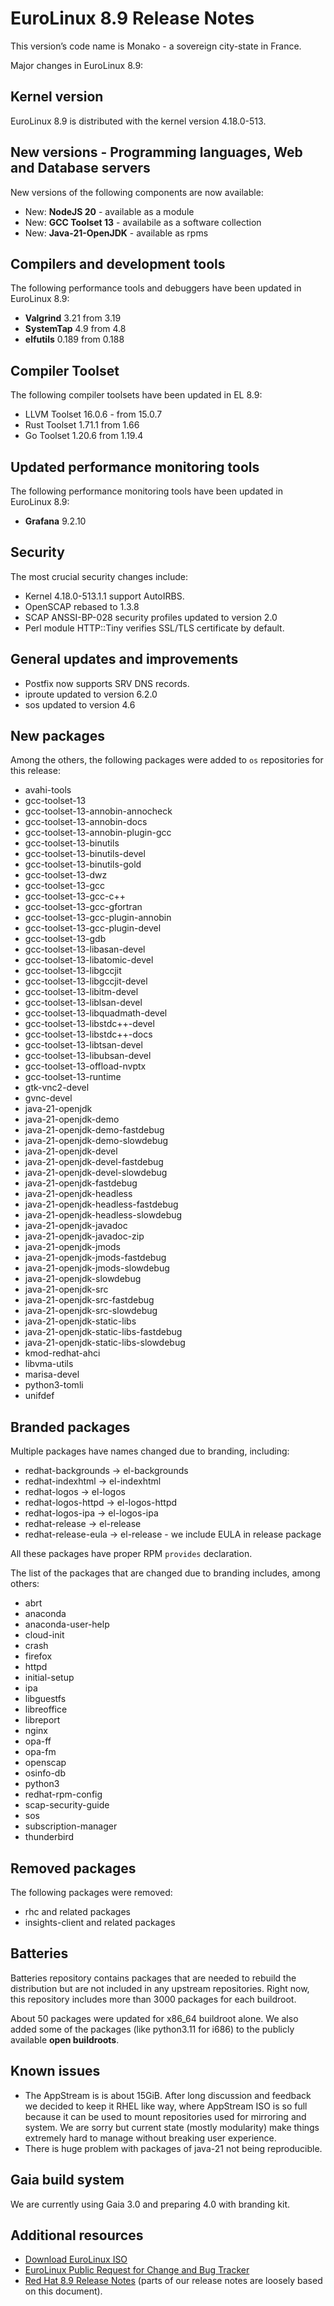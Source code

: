 # EuroLinux 8.9 Release Notes

This version’s code name is Monako - a sovereign city-state in France.


Major changes in EuroLinux 8.9:

## Kernel version

EuroLinux 8.9 is distributed with the kernel version 4.18.0-513.

## New versions - Programming languages, Web and Database servers

New versions of the following components are now available:

- New: **NodeJS 20** - available as a module
- New: **GCC Toolset 13** - availabile as a software collection
- New: **Java-21-OpenJDK** - available as rpms

## Compilers and development tools

The following performance tools and debuggers have been updated in EuroLinux 8.9:

- **Valgrind** 3.21 from 3.19
- **SystemTap** 4.9 from 4.8
- **elfutils** 0.189 from 0.188

## Compiler Toolset

The following compiler toolsets have been updated in EL 8.9:

- LLVM Toolset 16.0.6 - from 15.0.7
- Rust Toolset 1.71.1 from 1.66
- Go Toolset 1.20.6 from 1.19.4

## Updated performance monitoring tools

The following performance monitoring tools have been updated in EuroLinux 8.9:

- **Grafana** 9.2.10

## Security

The most crucial security changes include:

- Kernel 4.18.0-513.1.1 support AutoIRBS.
- OpenSCAP rebased to 1.3.8
- SCAP ANSSI-BP-028 security profiles updated to version 2.0 
- Perl module HTTP::Tiny verifies SSL/TLS certificate by default.

## General updates and improvements

- Postfix now supports SRV DNS records.
- iproute updated to version 6.2.0
- sos updated to version 4.6
 
## New packages

Among the others, the following packages were added to `os` repositories for this
release:

- avahi-tools
- gcc-toolset-13
- gcc-toolset-13-annobin-annocheck
- gcc-toolset-13-annobin-docs
- gcc-toolset-13-annobin-plugin-gcc
- gcc-toolset-13-binutils
- gcc-toolset-13-binutils-devel
- gcc-toolset-13-binutils-gold
- gcc-toolset-13-dwz
- gcc-toolset-13-gcc
- gcc-toolset-13-gcc-c++
- gcc-toolset-13-gcc-gfortran
- gcc-toolset-13-gcc-plugin-annobin
- gcc-toolset-13-gcc-plugin-devel
- gcc-toolset-13-gdb
- gcc-toolset-13-libasan-devel
- gcc-toolset-13-libatomic-devel
- gcc-toolset-13-libgccjit
- gcc-toolset-13-libgccjit-devel
- gcc-toolset-13-libitm-devel
- gcc-toolset-13-liblsan-devel
- gcc-toolset-13-libquadmath-devel
- gcc-toolset-13-libstdc++-devel
- gcc-toolset-13-libstdc++-docs
- gcc-toolset-13-libtsan-devel
- gcc-toolset-13-libubsan-devel
- gcc-toolset-13-offload-nvptx
- gcc-toolset-13-runtime
- gtk-vnc2-devel
- gvnc-devel
- java-21-openjdk
- java-21-openjdk-demo
- java-21-openjdk-demo-fastdebug
- java-21-openjdk-demo-slowdebug
- java-21-openjdk-devel
- java-21-openjdk-devel-fastdebug
- java-21-openjdk-devel-slowdebug
- java-21-openjdk-fastdebug
- java-21-openjdk-headless
- java-21-openjdk-headless-fastdebug
- java-21-openjdk-headless-slowdebug
- java-21-openjdk-javadoc
- java-21-openjdk-javadoc-zip
- java-21-openjdk-jmods
- java-21-openjdk-jmods-fastdebug
- java-21-openjdk-jmods-slowdebug
- java-21-openjdk-slowdebug
- java-21-openjdk-src
- java-21-openjdk-src-fastdebug
- java-21-openjdk-src-slowdebug
- java-21-openjdk-static-libs
- java-21-openjdk-static-libs-fastdebug
- java-21-openjdk-static-libs-slowdebug
- kmod-redhat-ahci
- libvma-utils
- marisa-devel
- python3-tomli
- unifdef

## Branded packages

Multiple packages have names changed due to branding, including:

- redhat-backgrounds -> el-backgrounds
- redhat-indexhtml -> el-indexhtml
- redhat-logos -> el-logos
- redhat-logos-httpd -> el-logos-httpd
- redhat-logos-ipa -> el-logos-ipa
- redhat-release -> el-release
- redhat-release-eula -> el-release - we include EULA in release package

All these packages have proper RPM `provides` declaration.

The list of the packages that are changed due to branding includes, among others:

- abrt
- anaconda
- anaconda-user-help
- cloud-init
- crash
- firefox
- httpd
- initial-setup
- ipa
- libguestfs
- libreoffice
- libreport
- nginx
- opa-ff
- opa-fm
- openscap
- osinfo-db
- python3
- redhat-rpm-config
- scap-security-guide
- sos
- subscription-manager
- thunderbird

## Removed packages

The following packages were removed:

- rhc and related packages
- insights-client and related packages

## Batteries

Batteries repository contains packages that are needed to rebuild the
distribution but are not included in any upstream repositories. Right now,
this repository includes more than 3000 packages for each buildroot.

About 50 packages were updated for x86_64 buildroot alone. We also added some
of the packages (like python3.11 for i686) to the publicly available **open
buildroots**.

## Known issues

- The AppStream is is about 15GiB. After long discussion and feedback we
  decided to keep it RHEL like way, where AppStream ISO is so full because it
  can be used to mount repositories used for mirroring and system. We are
  sorry but current state (mostly modularity) make things extremely hard to
  manage without breaking user experience.
- There is huge problem with packages of java-21 not being reproducible.

## Gaia build system

We are currently using Gaia 3.0 and preparing 4.0 with branding kit.

## Additional resources

- [Download EuroLinux ISO](https://fbi.cdn.euro-linux.com/isos/)
- [EuroLinux Public Request for Change and Bug Tracker](https://github.com/EuroLinux/eurolinux-distro-bugs-and-rfc)
- [Red Hat 8.9 Release
  Notes](https://access.redhat.com/documentation/en-us/red_hat_enterprise_linux/8/html/8.9_release_notes/index) (parts of our release notes are loosely based on this document).
